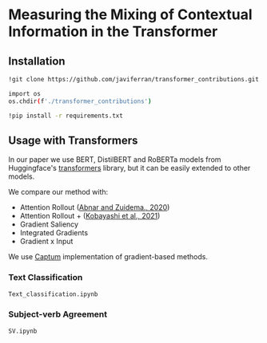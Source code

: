 # Measuring the Mixing of Contextual Information in the Transformer

## Installation

```bash
!git clone https://github.com/javiferran/transformer_contributions.git

import os
os.chdir(f'./transformer_contributions')

!pip install -r requirements.txt
```

## Usage with Transformers

In our paper we use BERT, DistilBERT and RoBERTa models from Huggingface's [transformers](https://github.com/huggingface/transformers "Huggingface's transformers github") library, but it can be easily extended to other models.

We compare our method with:
- Attention Rollout ([Abnar and Zuidema., 2020](https://arxiv.org/pdf/2005.00928.pdf))
- Attention Rollout + ([Kobayashi et al., 2021](https://arxiv.org/pdf/2109.07152.pdf))
- Gradient Saliency
- Integrated Gradients
- Gradient x Input

We use [Captum](https://captum.ai/) implementation of gradient-based methods.
### Text Classification
```bash
Text_classification.ipynb
```
### Subject-verb Agreement
```bash
SV.ipynb
```